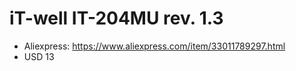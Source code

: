 # iT-well IT-204MU rev. 1.3

* Aliexpress: https://www.aliexpress.com/item/33011789297.html
* USD 13
